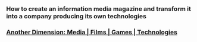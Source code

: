 ### How to create an information media magazine and transform it into a company producing its own technologies

### [Another Dimension: Media | Films | Games | Technologies](https://buhowski.dev/startup)
